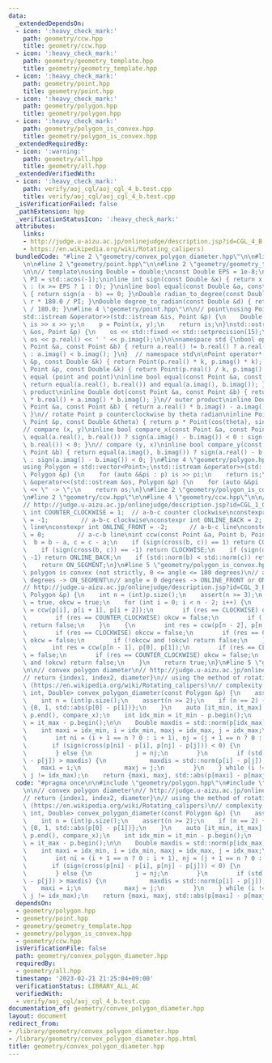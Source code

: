 ```yaml
---
data:
  _extendedDependsOn:
  - icon: ':heavy_check_mark:'
    path: geometry/ccw.hpp
    title: geometry/ccw.hpp
  - icon: ':heavy_check_mark:'
    path: geometry/geometry_template.hpp
    title: geometry/geometry_template.hpp
  - icon: ':heavy_check_mark:'
    path: geometry/point.hpp
    title: geometry/point.hpp
  - icon: ':heavy_check_mark:'
    path: geometry/polygon.hpp
    title: geometry/polygon.hpp
  - icon: ':heavy_check_mark:'
    path: geometry/polygon_is_convex.hpp
    title: geometry/polygon_is_convex.hpp
  _extendedRequiredBy:
  - icon: ':warning:'
    path: geometry/all.hpp
    title: geometry/all.hpp
  _extendedVerifiedWith:
  - icon: ':heavy_check_mark:'
    path: verify/aoj_cgl/aoj_cgl_4_b.test.cpp
    title: verify/aoj_cgl/aoj_cgl_4_b.test.cpp
  _isVerificationFailed: false
  _pathExtension: hpp
  _verificationStatusIcon: ':heavy_check_mark:'
  attributes:
    links:
    - http://judge.u-aizu.ac.jp/onlinejudge/description.jsp?id=CGL_4_B
    - https://en.wikipedia.org/wiki/Rotating_calipers)
  bundledCode: "#line 2 \"geometry/convex_polygon_diameter.hpp\"\n\n#line 2 \"geometry/polygon.hpp\"\
    \n\n#line 2 \"geometry/point.hpp\"\n\n#line 2 \"geometry/geometry_template.hpp\"\
    \n\n// template\nusing Double = double;\nconst Double EPS = 1e-8;\nconst Double\
    \ PI = std::acos(-1);\ninline int sign(const Double &x) { return x <= -EPS ? -1\
    \ : (x >= EPS ? 1 : 0); }\ninline bool equal(const Double &a, const Double &b)\
    \ { return sign(a - b) == 0; }\nDouble radian_to_degree(const Double &r) { return\
    \ r * 180.0 / PI; }\nDouble degree_to_radian(const Double &d) { return d * PI\
    \ / 180.0; }\n#line 4 \"geometry/point.hpp\"\n\n// point\nusing Point = std::complex<Double>;\n\
    std::istream &operator>>(std::istream &is, Point &p) {\n    Double x, y;\n   \
    \ is >> x >> y;\n    p = Point(x, y);\n    return is;\n}\nstd::ostream &operator<<(std::ostream\
    \ &os, Point &p) {\n    os << std::fixed << std::setprecision(15);\n    return\
    \ os << p.real() << ' ' << p.imag();\n}\n\nnamespace std {\nbool operator<(const\
    \ Point &a, const Point &b) { return a.real() != b.real() ? a.real() < b.real()\
    \ : a.imag() < b.imag(); }\n}  // namespace std\n\nPoint operator*(const Point\
    \ &p, const Double &k) { return Point(p.real() * k, p.imag() * k); }\nPoint operator/(const\
    \ Point &p, const Double &k) { return Point(p.real() / k, p.imag() / k); }\n//\
    \ equal (point and point)\ninline bool equal(const Point &a, const Point &b) {\
    \ return equal(a.real(), b.real()) and equal(a.imag(), b.imag()); }\n// inner\
    \ product\ninline Double dot(const Point &a, const Point &b) { return a.real()\
    \ * b.real() + a.imag() * b.imag(); }\n// outer product\ninline Double cross(const\
    \ Point &a, const Point &b) { return a.real() * b.imag() - a.imag() * b.real();\
    \ }\n// rotate Point p counterclockwise by theta radian\ninline Point rotate(const\
    \ Point &p, const Double &theta) { return p * Point(cos(theta), sin(theta)); }\n\
    // compare (x, y)\ninline bool compare_x(const Point &a, const Point &b) { return\
    \ equal(a.real(), b.real()) ? sign(a.imag() - b.imag()) < 0 : sign(a.real() -\
    \ b.real()) < 0; }\n// compare (y, x)\ninline bool compare_y(const Point &a, const\
    \ Point &b) { return equal(a.imag(), b.imag()) ? sign(a.real() - b.real()) < 0\
    \ : sign(a.imag() - b.imag()) < 0; }\n#line 4 \"geometry/polygon.hpp\"\n\n// polygon\n\
    using Polygon = std::vector<Point>;\nstd::istream &operator>>(std::istream &is,\
    \ Polygon &p) {\n    for (auto &&pi : p) is >> pi;\n    return is;\n}\nstd::ostream\
    \ &operator<<(std::ostream &os, Polygon &p) {\n    for (auto &&pi : p) os << pi\
    \ << \" -> \";\n    return os;\n}\n#line 2 \"geometry/polygon_is_convex.hpp\"\n\
    \n#line 2 \"geometry/ccw.hpp\"\n\n#line 4 \"geometry/ccw.hpp\"\n\n// counter clockwise\n\
    // http://judge.u-aizu.ac.jp/onlinejudge/description.jsp?id=CGL_1_C\nconstexpr\
    \ int COUNTER_CLOCKWISE = 1;  // a-b-c counter clockwise\nconstexpr int CLOCKWISE\
    \ = -1;         // a-b-c clockwise\nconstexpr int ONLINE_BACK = 2;        // c-a-b\
    \ line\nconstexpr int ONLINE_FRONT = -2;      // a-b-c line\nconstexpr int ON_SEGMENT\
    \ = 0;         // a-c-b line\nint ccw(const Point &a, Point b, Point c) {\n  \
    \  b = b - a, c = c - a;\n    if (sign(cross(b, c)) == 1) return COUNTER_CLOCKWISE;\n\
    \    if (sign(cross(b, c)) == -1) return CLOCKWISE;\n    if (sign(dot(b, c)) ==\
    \ -1) return ONLINE_BACK;\n    if (std::norm(b) < std::norm(c)) return ONLINE_FRONT;\n\
    \    return ON_SEGMENT;\n}\n#line 5 \"geometry/polygon_is_convex.hpp\"\n\n// check\
    \ polygon is convex (not strictly, 0 <= angle <= 180 degrees)\n// angle = 180\
    \ degrees -> ON_SEGMENT\n// angle = 0 degrees -> ONLINE_FRONT or ONLINE_BACK\n\
    // http://judge.u-aizu.ac.jp/onlinejudge/description.jsp?id=CGL_3_B\nbool polygon_is_convex(const\
    \ Polygon &p) {\n    int n = (int)p.size();\n    assert(n >= 3);\n    bool okccw\
    \ = true, okcw = true;\n    for (int i = 0; i < n - 2; i++) {\n        int res\
    \ = ccw(p[i], p[i + 1], p[i + 2]);\n        if (res == CLOCKWISE) okccw = false;\n\
    \        if (res == COUNTER_CLOCKWISE) okcw = false;\n        if (!okccw and !okcw)\
    \ return false;\n    }\n    {\n        int res = ccw(p[n - 2], p[n - 1], p[0]);\n\
    \        if (res == CLOCKWISE) okccw = false;\n        if (res == COUNTER_CLOCKWISE)\
    \ okcw = false;\n        if (!okccw and !okcw) return false;\n    }\n    {\n \
    \       int res = ccw(p[n - 1], p[0], p[1]);\n        if (res == CLOCKWISE) okccw\
    \ = false;\n        if (res == COUNTER_CLOCKWISE) okcw = false;\n        if (!okccw\
    \ and !okcw) return false;\n    }\n    return true;\n}\n#line 5 \"geometry/convex_polygon_diameter.hpp\"\
    \n\n// convex polygon diameter\n// http://judge.u-aizu.ac.jp/onlinejudge/description.jsp?id=CGL_4_B\n\
    // return {index1, index2, diameter}\n// using the method of rotating calipers\
    \ (https://en.wikipedia.org/wiki/Rotating_calipers)\n// complexity: O(n)\nstd::tuple<int,\
    \ int, Double> convex_polygon_diameter(const Polygon &p) {\n    assert(polygon_is_convex(p));\n\
    \    int n = (int)p.size();\n    assert(n >= 2);\n    if (n == 2) {\n        return\
    \ {0, 1, std::abs(p[0] - p[1])};\n    }\n    auto [it_min, it_max] = std::minmax_element(p.begin(),\
    \ p.end(), compare_x);\n    int idx_min = it_min - p.begin();\n    int idx_max\
    \ = it_max - p.begin();\n\n    Double maxdis = std::norm(p[idx_max] - p[idx_min]);\n\
    \    int maxi = idx_min, i = idx_min, maxj = idx_max, j = idx_max;\n    do {\n\
    \        int ni = (i + 1 == n ? 0 : i + 1), nj = (j + 1 == n ? 0 : j + 1);\n \
    \       if (sign(cross(p[ni] - p[i], p[nj] - p[j])) < 0) {\n            i = ni;\n\
    \        } else {\n            j = nj;\n        }\n        if (std::norm(p[i]\
    \ - p[j]) > maxdis) {\n            maxdis = std::norm(p[i] - p[j]);\n        \
    \    maxi = i;\n            maxj = j;\n        }\n    } while (i != idx_min ||\
    \ j != idx_max);\n    return {maxi, maxj, std::abs(p[maxi] - p[maxj])};\n}\n"
  code: "#pragma once\n\n#include \"geometry/polygon.hpp\"\n#include \"geometry/polygon_is_convex.hpp\"\
    \n\n// convex polygon diameter\n// http://judge.u-aizu.ac.jp/onlinejudge/description.jsp?id=CGL_4_B\n\
    // return {index1, index2, diameter}\n// using the method of rotating calipers\
    \ (https://en.wikipedia.org/wiki/Rotating_calipers)\n// complexity: O(n)\nstd::tuple<int,\
    \ int, Double> convex_polygon_diameter(const Polygon &p) {\n    assert(polygon_is_convex(p));\n\
    \    int n = (int)p.size();\n    assert(n >= 2);\n    if (n == 2) {\n        return\
    \ {0, 1, std::abs(p[0] - p[1])};\n    }\n    auto [it_min, it_max] = std::minmax_element(p.begin(),\
    \ p.end(), compare_x);\n    int idx_min = it_min - p.begin();\n    int idx_max\
    \ = it_max - p.begin();\n\n    Double maxdis = std::norm(p[idx_max] - p[idx_min]);\n\
    \    int maxi = idx_min, i = idx_min, maxj = idx_max, j = idx_max;\n    do {\n\
    \        int ni = (i + 1 == n ? 0 : i + 1), nj = (j + 1 == n ? 0 : j + 1);\n \
    \       if (sign(cross(p[ni] - p[i], p[nj] - p[j])) < 0) {\n            i = ni;\n\
    \        } else {\n            j = nj;\n        }\n        if (std::norm(p[i]\
    \ - p[j]) > maxdis) {\n            maxdis = std::norm(p[i] - p[j]);\n        \
    \    maxi = i;\n            maxj = j;\n        }\n    } while (i != idx_min ||\
    \ j != idx_max);\n    return {maxi, maxj, std::abs(p[maxi] - p[maxj])};\n}"
  dependsOn:
  - geometry/polygon.hpp
  - geometry/point.hpp
  - geometry/geometry_template.hpp
  - geometry/polygon_is_convex.hpp
  - geometry/ccw.hpp
  isVerificationFile: false
  path: geometry/convex_polygon_diameter.hpp
  requiredBy:
  - geometry/all.hpp
  timestamp: '2023-02-21 21:25:04+09:00'
  verificationStatus: LIBRARY_ALL_AC
  verifiedWith:
  - verify/aoj_cgl/aoj_cgl_4_b.test.cpp
documentation_of: geometry/convex_polygon_diameter.hpp
layout: document
redirect_from:
- /library/geometry/convex_polygon_diameter.hpp
- /library/geometry/convex_polygon_diameter.hpp.html
title: geometry/convex_polygon_diameter.hpp
---
```

